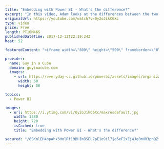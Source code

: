 ```yaml
---
title: "Embedding with Power BI - What's the difference?"
excerpt: "In this video, Adam looks at the differences between the two embedding options with Power BI. We get a lot of questions about what steps need to be taken, what Capacity SKUs are needed and where can they be used.   Power BI App registration https://dev.powerbi.com/apps  App registration - Grant Permissions"
originalUrl: https://youtube.com/watch?v=0y2oJikC6Xc
type: video
price: Free
length: PT10M46S
publishedDateTime: 2017-12-12T22:19:24Z
heat: 52

featuredContent: "<iframe width=\"800\" height=\"500\" frameborder=\"0\" src=\"https://www.youtube.com/embed/0y2oJikC6Xc\" allow=\"accelerometer; autoplay; encrypted-media; gyroscope; picture-in-picture\" allowfullscreen></iframe>"

provider:
  name: Guy in a Cube
  domain: guyinacube.com
  images:
    - url: https://everyday-cc.github.io/powerbi/assets/images/organizations/guyinacube.com-50x50.jpg
      width: 50
      height: 50

topics:
  - Power BI

images:
  - url: https://i.ytimg.com/vi/0y2oJikC6Xc/maxresdefault.jpg
    width: 1280
    height: 720
    isCached: true
    title: "Embedding with Power BI - What's the difference?"

secured: "/8SKnlEH4bpAhx3HnlRf19BHImBSEL7pE1o9il7je5xFIxZjWJg0mHR3pnQZf0A230QQqikB09kN3t6WKV9xbRY+CO7+bsN9xdmC2yL/c9VF2xR/kKosMM2QE5nHoThqLaM3biO/62sFaGnoCd+wwPDcYzFJ7eVfCJS0/QQnzHS5cmzPNV/bgtI2t3YRSqMTQyla4+bsjocT+pwTCU/1dImkILV0F1HJZxOc/I0fiJTlKs2kbIALeBsRhI0Ux74PTDOu6xFq5MhlY0NXfu8r8g8EFciQV1L4xcxB9z5/alzUXupQsTg7gWCYHeVh2F4Cixne1Pomd3KYj3FrZZnyZ/5gX04s33s88LJ/LKnIT0FmHvl7oaePD4rqV5zynw0l1k2iGhEtEEs8KHL3AHaeiyaUl9cAtRQhMq9X1Gvlr7U=;sStBw+MiTnRW0hdxE3KtNg=="
---
```


